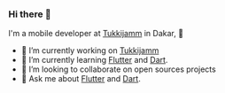 ### Hi there 👋

I'm a mobile developer at [Tukkijamm](https://tukkijamm.com) in Dakar, 🌆

- 🔭 I’m currently working on [Tukkijamm](https://tukkijamm.com)
- 🌱 I’m currently learning [Flutter](https://flutter.dev) and [Dart](https://dart.dev).
- 👯 I’m looking to collaborate on open sources projects
- 💬 Ask me about [Flutter](https://flutter.dev) and [Dart](https://dart.dev).


